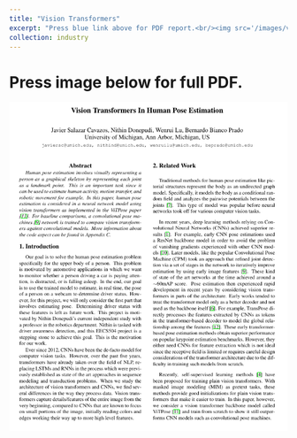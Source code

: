 ```yaml
---
title: "Vision Transformers"
excerpt: "Press blue link above for PDF report.<br/><img src='/images/vitpose.png'>"
collection: industry
---
```

Press image below for full PDF.
======
[![vitpose](/images/vitpose_model.png "Press image for link")](https://javiersc1.github.io/files/vitpose.pdf)
